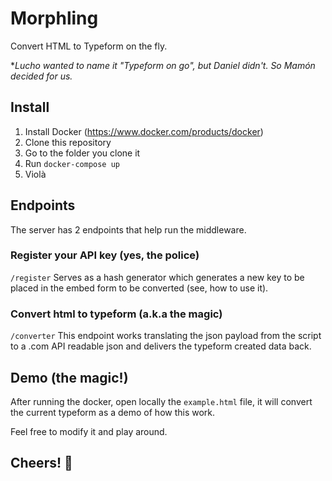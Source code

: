# Morphling
Convert HTML to Typeform on the fly.

**Lucho wanted to name it "Typeform on go", but Daniel didn't. So Mamón decided for us.*

## Install
1. Install Docker (https://www.docker.com/products/docker)
2. Clone this repository
3. Go to the folder you clone it
5. Run `docker-compose up`
6. Violà

## Endpoints
The server has 2 endpoints that help run the middleware.
### Register your API key (yes, the police)
`/register`
Serves as a hash generator which generates a new key to be placed in the embed form to be converted (see, how to use it).
### Convert html to typeform (a.k.a the magic)
`/converter`
This endpoint works translating the json payload from the script to a .com API readable json and delivers the typeform created data back.

## Demo (the magic!)
After running the docker, open locally the `example.html` file, it will convert the current typeform as a demo of how this work. 

Feel free to modify it and play around.

## Cheers! 🍻
